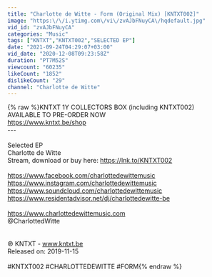 ```yaml
---
title: "Charlotte de Witte - Form (Original Mix) [KNTXT002]"
image: "https:\/\/i.ytimg.com\/vi\/zvAJbFNuyCA\/hqdefault.jpg"
vid_id: "zvAJbFNuyCA"
categories: "Music"
tags: ["KNTXT","KNTXT002","SELECTED EP"]
date: "2021-09-24T04:29:07+03:00"
vid_date: "2020-12-08T09:23:58Z"
duration: "PT7M52S"
viewcount: "60235"
likeCount: "1852"
dislikeCount: "29"
channel: "Charlotte de Witte"
---
```

{% raw %}KNTXT 1Y COLLECTORS BOX (including KNTXT002) <br />AVAILABLE TO PRE-ORDER NOW<br /><a rel="nofollow" target="blank" href="https://www.kntxt.be/shop">https://www.kntxt.be/shop</a><br />---<br /><br />Selected EP<br />Charlotte de Witte<br />Stream, download or buy here: <a rel="nofollow" target="blank" href="https://lnk.to/KNTXT002">https://lnk.to/KNTXT002</a><br /><br /><a rel="nofollow" target="blank" href="https://www.facebook.com/charlottedewittemusic">https://www.facebook.com/charlottedewittemusic</a><br /><a rel="nofollow" target="blank" href="https://www.instagram.com/charlottedewittemusic">https://www.instagram.com/charlottedewittemusic</a><br /><a rel="nofollow" target="blank" href="https://www.soundcloud.com/charlottedewittemusic">https://www.soundcloud.com/charlottedewittemusic</a><br /><a rel="nofollow" target="blank" href="https://www.residentadvisor.net/dj/charlottedewitte-be">https://www.residentadvisor.net/dj/charlottedewitte-be</a><br /><br /><a rel="nofollow" target="blank" href="https://www.charlottedewittemusic.com">https://www.charlottedewittemusic.com</a><br />@CharlottedWitte<br /><br /><br />℗ KNTXT - www.kntxt.be<br />Released on: 2019-11-15<br /><br />#KNTXT002 #CHARLOTTEDEWITTE #FORM{% endraw %}

